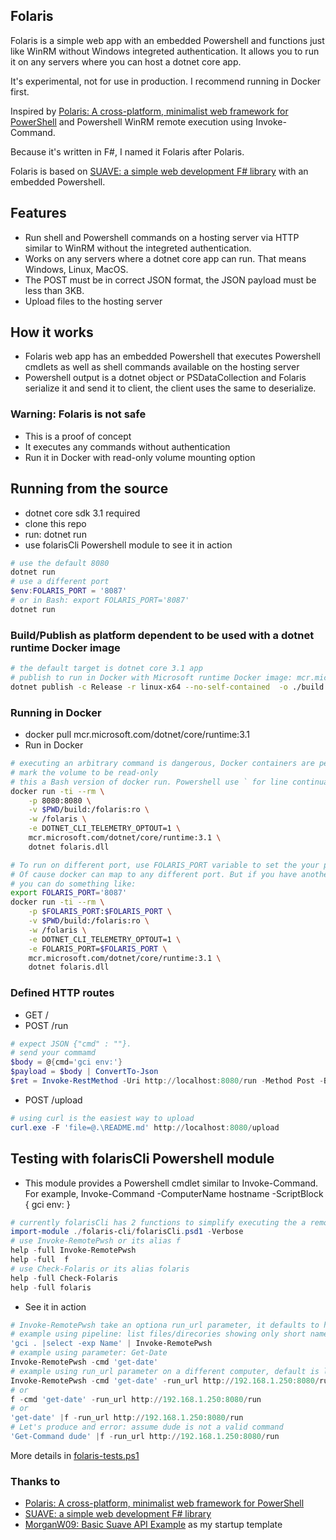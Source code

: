 ﻿
## Folaris

Folaris is a simple web app with an embedded Powershell and functions just like WinRM without Windows integreted authentication. It allows you to run it on any servers where you can host a dotnet core app.

It's experimental, not for use in production. I recommend running in Docker first.

Inspired by [Polaris: A cross-platform, minimalist web framework for PowerShell](https://github.com/PowerShell/Polaris) and Powershell WinRM remote execution using Invoke-Command.

Because it's written in F#, I named it Folaris after Polaris.

Folaris is based on [SUAVE: a simple web development F# library](https://github.com/SuaveIO/suave) with an embedded Powershell.

## Features

* Run shell and Powershell commands on a hosting server via HTTP similar to WinRM without the integreted authentication.
* Works on any servers where a dotnet core app can run. That means Windows, Linux, MacOS.
* The POST must be in correct JSON format, the JSON payload must be less than 3KB.
* Upload files to the hosting server

## How it works

* Folaris web app has an embedded Powershell that executes Powershell cmdlets as well as shell commands available on the hosting server
* Powershell output is a dotnet object or PSDataCollection<PSObject> and Folaris serialize it and send it to client, the client uses the same to deserialize.

### Warning: Folaris is not safe

* This is a proof of concept
* It executes any commands without authentication
* Run it in Docker with read-only volume mounting option

## Running from the source

* dotnet core sdk 3.1 required
* clone this repo
* run: dotnet run
* use folarisCli Powershell module to see it in action
```powershell
# use the default 8080
dotnet run
# use a different port
$env:FOLARIS_PORT = '8087'
# or in Bash: export FOLARIS_PORT='8087'
dotnet run
```

### Build/Publish as platform dependent to be used with a dotnet runtime Docker image

```bash
# the default target is dotnet core 3.1 app
# publish to run in Docker with Microsoft runtime Docker image: mcr.microsoft.com/dotnet/core/runtime:3.1
dotnet publish -c Release -r linux-x64 --no-self-contained  -o ./build
```

### Running in Docker

* docker pull mcr.microsoft.com/dotnet/core/runtime:3.1
* Run in Docker

```bash
# executing an arbitrary command is dangerous, Docker containers are perfect for testing
# mark the volume to be read-only
# this a Bash version of docker run. Powershell use ` for line continuation
docker run -ti --rm \
	-p 8080:8080 \
	-v $PWD/build:/folaris:ro \
	-w /folaris \
	-e DOTNET_CLI_TELEMETRY_OPTOUT=1 \
	mcr.microsoft.com/dotnet/core/runtime:3.1 \
	dotnet folaris.dll

# To run on different port, use FOLARIS_PORT variable to set the your port
# Of cause docker can map to any different port. But if you have another container already using port 8080 internally
# you can do something like:
export FOLARIS_PORT='8087'
docker run -ti --rm \
	-p $FOLARIS_PORT:$FOLARIS_PORT \
	-v $PWD/build:/folaris:ro \
	-w /folaris \
	-e DOTNET_CLI_TELEMETRY_OPTOUT=1 \
	-e FOLARIS_PORT=$FOLARIS_PORT \
	mcr.microsoft.com/dotnet/core/runtime:3.1 \
	dotnet folaris.dll
```

### Defined HTTP routes

* GET / 
* POST /run
```powershell
# expect JSON {"cmd" : ""}. 
# send your commamd
$body = @{cmd='gci env:'}
$payload = $body | ConvertTo-Json
$ret = Invoke-RestMethod -Uri http://localhost:8080/run -Method Post -Body $payload
```
* POST /upload
```powershell
# using curl is the easiest way to upload
curl.exe -F 'file=@.\README.md' http://localhost:8080/upload
```

## Testing with folarisCli Powershell module

* This module provides a Powershell cmdlet similar to Invoke-Command. For example, Invoke-Command -ComputerName hostname -ScriptBlock { gci env: }

```powershell
# currently folarisCli has 2 functions to simplify executing the a remote command
import-module ./folaris-cli/folarisCli.psd1 -Verbose
# use Invoke-RemotePwsh or its alias f
help -full Invoke-RemotePwsh
help -full  f
# use Check-Folaris or its alias folaris
help -full Check-Folaris
help -full folaris
```
* See it in action

```powershell
# Invoke-RemotePwsh take an optiona run_url parameter, it defaults to http://localhost:8080/run
# example using pipeline: list files/direcories showing only short names
'gci . |select -exp Name' | Invoke-RemotePwsh
# example using parameter: Get-Date
Invoke-RemotePwsh -cmd 'get-date'
# example using run_url parameter on a different computer, default is localhost
Invoke-RemotePwsh -cmd 'get-date' -run_url http://192.168.1.250:8080/run
# or 
f -cmd 'get-date' -run_url http://192.168.1.250:8080/run
# or
'get-date' |f -run_url http://192.168.1.250:8080/run
# Let's produce and error: assume dude is not a valid command
'Get-Command dude' |f -run_url http://192.168.1.250:8080/run
```

More details in [folaris-tests.ps1 ](folaris-tests.ps1)


### Thanks to

* [Polaris: A cross-platform, minimalist web framework for PowerShell](https://github.com/PowerShell/Polaris) 
* [SUAVE: a simple web development F# library](https://github.com/SuaveIO/suave)
* [MorganW09: Basic Suave API Example](https://github.com/MorganW09/SuaveAPI) as my startup template
